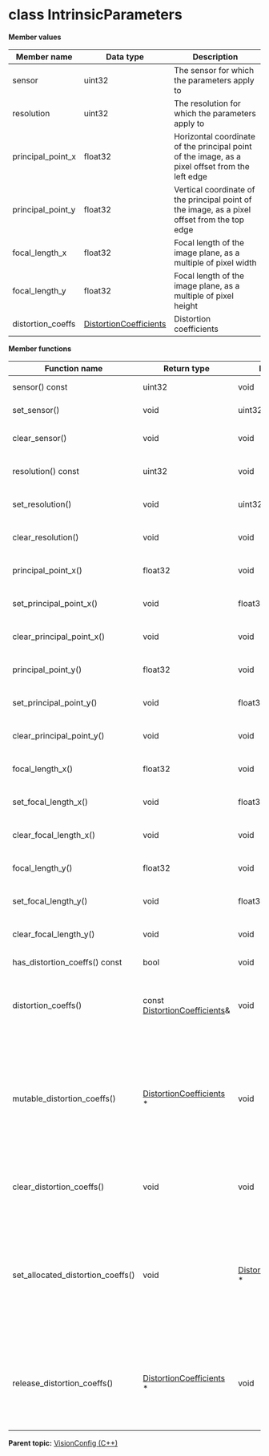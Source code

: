 # class IntrinsicParameters

 **Member values** 

|Member name|Data type|Description|
|-----------|---------|-----------|
|sensor|uint32|The sensor for which the parameters apply to|
|resolution|uint32|The resolution for which the parameters apply to|
|principal\_point\_x|float32|Horizontal coordinate of the principal point of the image, as a pixel offset from the left edge|
|principal\_point\_y|float32|Vertical coordinate of the principal point of the image, as a pixel offset from the top edge|
|focal\_length\_x|float32|Focal length of the image plane, as a multiple of pixel width|
|focal\_length\_y|float32|Focal length of the image plane, as a multiple of pixel height|
|distortion\_coeffs| [DistortionCoefficients](DistortionCoefficients.md#)|Distortion coefficients|

 **Member functions** 

|Function name|Return type|Input type|Description|
|-------------|-----------|----------|-----------|
|sensor\(\) const|uint32|void|Returns the current value of sensor. If the sensor is not set, returns 0.|
|set\_sensor\(\)|void|uint32|Sets the value of sensor. After calling this, sensor\(\) will return value.|
|clear\_sensor\(\)|void|void|Clears the value of sensor. After calling this, sensor\(\) will return the empty string/empty bytes.|
|resolution\(\) const|uint32|void|Returns the current value of resolution. If the resolution is not set, returns 0.|
|set\_resolution\(\)|void|uint32|Sets the value of resolution. After calling this, resolution\(\) will return value.|
|clear\_resolution\(\)|void|void|Clears the value of resolution. After calling this, resolution\(\) will return the empty string/empty bytes.|
|principal\_point\_x\(\)|float32|void|Returns the current value of principal\_point\_x. If the principal\_point\_x is not set, returns 0.|
|set\_principal\_point\_x\(\)|void|float32|Sets the value of principal\_point\_x. After calling this, principal\_point\_x\(\) will return value.|
|clear\_principal\_point\_x\(\)|void|void|Clears the value of principal\_point\_x. After calling this, principal\_point\_x\(\) will return 0.|
|principal\_point\_y\(\)|float32|void|Returns the current value of principal\_point\_y. If the principal\_point\_y is not set, returns 0.|
|set\_principal\_point\_y\(\)|void|float32|Sets the value of principal\_point\_y. After calling this, principal\_point\_y\(\) will return value.|
|clear\_principal\_point\_y\(\)|void|void|Clears the value of principal\_point\_y. After calling this, principal\_point\_y\(\) will return 0.|
|focal\_length\_x\(\)|float32|void|Returns the current value of focal\_length\_x. If the focal\_length\_x is not set, returns 0.|
|set\_focal\_length\_x\(\)|void|float32|Sets the value of focal\_length\_x. After calling this, focal\_length\_x\(\) will return value.|
|clear\_focal\_length\_x\(\)|void|void|Clears the value of focal\_length\_x. After calling this, focal\_length\_x\(\) will return 0.|
|focal\_length\_y\(\)|float32|void|Returns the current value of focal\_length\_y. If the focal\_length\_y is not set, returns 0.|
|set\_focal\_length\_y\(\)|void|float32|Sets the value of focal\_length\_y. After calling this, focal\_length\_y\(\) will return value.|
|clear\_focal\_length\_y\(\)|void|void|Clears the value of focal\_length\_y. After calling this, focal\_length\_y\(\) will return 0.|
|has\_distortion\_coeffs\(\) const|bool|void|Returns true if distortion\_coeffs is set.|
|distortion\_coeffs\(\)|const [DistortionCoefficients](DistortionCoefficients.md#)&|void|Returns the current value of distortion\_coeffs. If distortion\_coeffs is not set, returns a [DistortionCoefficients](DistortionCoefficients.md#) with none of its fields set \(possibly distortion\_coeffs::default\_instance\(\)\).|
|mutable\_distortion\_coeffs\(\)| [DistortionCoefficients](DistortionCoefficients.md#) \*|void|Returns a pointer to the mutable [DistortionCoefficients](DistortionCoefficients.md#) object that stores the field's value. If the field was not set prior to the call, then the returned [DistortionCoefficients](DistortionCoefficients.md#) will have none of its fields set \(i.e. it will be identical to a newly-allocated [DistortionCoefficients](DistortionCoefficients.md#)\). After calling this, has\_distortion\_coeffs\(\) will return true and distortion\_coeffs\(\) will return a reference to the same instance of [DistortionCoefficients](DistortionCoefficients.md#).|
|clear\_distortion\_coeffs\(\)|void|void|Clears the value of the field. After calling this, has\_distortion\_coeffs\(\) will return false and distortion\_coeffs\(\) will return the default value.|
|set\_allocated\_distortion\_coeffs\(\)|void| [DistortionCoefficients](DistortionCoefficients.md#) \*|Sets the [DistortionCoefficients](DistortionCoefficients.md#) object to the field and frees the previous field value if it exists. If the [DistortionCoefficients](DistortionCoefficients.md#) pointer is not NULL, the message takes ownership of the allocated [DistortionCoefficients](DistortionCoefficients.md#) object and has\_ [DistortionCoefficients](DistortionCoefficients.md#)\(\) will return true. Otherwise, if the distortion\_coeffs is NULL, the behavior is the same as calling clear\_distortion\_coeffs\(\).|
|release\_distortion\_coeffs\(\)| [DistortionCoefficients](DistortionCoefficients.md#) \*|void|Releases the ownership of the field and returns the pointer of the [DistortionCoefficients](DistortionCoefficients.md#) object. After calling this, caller takes the ownership of the allocated [DistortionCoefficients](DistortionCoefficients.md#) object, has\_distortion\_coeffs\(\) will return false, and distortion\_coeffs\(\) will return the default value.|

**Parent topic:** [VisionConfig \(C++\)](../../summary_pages/VisionConfig.md)

